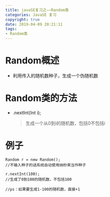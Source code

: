 ```yaml
---
title: javaSE复习之——Random类
categories: JavaSE 复习
copyright: true
date: 2019-04-09 20:21:11
tags:
- Random类
---
```

# Random概述
- 利用传入的随机数种子，生成一个伪随机数


# Random类的方法
- .nextInt(Int i);
	> 生成一个从0到i的随机数，包括0不包括i

# 例子
```
Random r = new Random();
//不输入种子的话系统自动使用纳秒来当作种子

r.nextInt(100);
//生成了0到100的随机数，不包括100

//ps：如果要生成1-100的随机数，直接+1
```